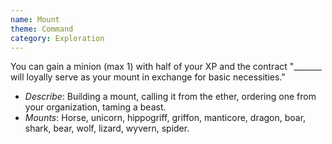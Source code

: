 ```yaml
---
name: Mount
theme: Command
category: Exploration
---
```


You can gain a minion (max 1) with half of your XP and the contract "_______ will loyally serve as your mount in exchange for basic necessities." 

* *Describe*: Building a mount, calling it from the ether, ordering one from your organization, taming a beast.
* *Mounts*: Horse, unicorn, hippogriff, griffon, manticore, dragon, boar, shark, bear, wolf, lizard, wyvern, spider.